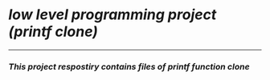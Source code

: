 # ***low level programming project (printf clone)***
__________________________________________________________

### *This project respostiry contains files of printf function clone*
